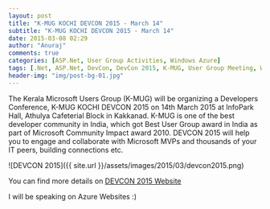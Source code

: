 ```yaml
---
layout: post
title: "K-MUG KOCHI DEVCON 2015 - March 14"
subtitle: "K-MUG KOCHI DEVCON 2015 - March 14"
date: 2015-03-08 02:29
author: "Anuraj"
comments: true
categories: [ASP.Net, User Group Activities, Windows Azure]
tags: [.Net, ASP.Net, DevCon, DevCon 2015, K-MUG, User Group Meeting, Windows Azure]
header-img: "img/post-bg-01.jpg"
---
```

The Kerala Microsoft Users Group (K-MUG) will be organizing a Developers Conference, K-MUG KOCHI DEVCON 2015 on 14th March 2015 at InfoPark Hall, Athulya Cafeterial Block in Kakkanad. K-MUG is one of the best developer community in India, which got Best User Group award in India as part of Microsoft Community Impact award 2010. DEVCON 2015 will help you to engage and collaborate with Microsoft MVPs and thousands of your IT peers, building connections etc.

![DEVCON 2015]({{ site.url }}/assets/images/2015/03/devcon2015.png)

You can find more details on [DEVCON 2015 Website](http://devcon15.k-mug.org/)

I will be speaking on Azure Websites :) 
